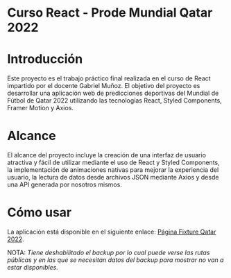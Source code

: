 # Curso React - Prode Mundial Qatar 2022

# Introducción
Este proyecto es el trabajo práctico final realizada en el curso de React impartido por el docente Gabriel Muñoz. 
El objetivo del proyecto es desarrollar una aplicación web de predicciones deportivas del Mundial de Fútbol de Qatar 2022 utilizando las tecnologías React, Styled Components, Framer Motion y Axios. 

# Alcance
El alcance del proyecto incluye la creación de una interfaz de usuario atractiva y fácil de utilizar mediante el uso de React y Styled Components, la implementación de animaciones nativas para mejorar la experiencia del usuario, la lectura de datos desde archivos JSON mediante Axios y desde una API generada por nosotros mismos.

# Cómo usar
La aplicación está disponible en el siguiente enlace: <a href="https://nickochamorro.github.io/TPReact_ProdeQatar/" Target="_blank">Página Fixture Qatar 2022</a>.

NOTA: _Tiene deshabilitado el backup por lo cual puede verse las rutas públicas y en las que se necesitan datos del backup para mostrar no van a estar disponibles._
